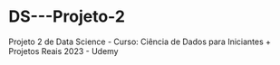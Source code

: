 # DS---Projeto-2
Projeto 2 de Data Science - Curso: Ciência de Dados para Iniciantes + Projetos Reais 2023 - Udemy
